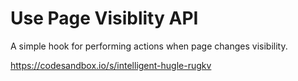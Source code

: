 # Use Page Visiblity API
A simple hook for performing actions when page changes visibility.

https://codesandbox.io/s/intelligent-hugle-rugkv
